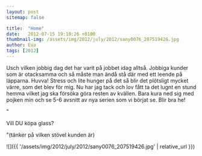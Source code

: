 ```yaml
---
layout: post
sitemap: false

title:  "Home"
date:   2012-07-15 19:10:26 +0100
thumbnail-img: /assets/img/2012/july/2012/sany0076_207519426.jpg
author: Eva
tags: [2012]
---
```


Usch vilken jobbig dag det har varit på jobbet idag alltså. Jobbiga kunder som är otacksamma och så måste man ändå stå där med ett leende på läpparna. Huvva! Stress och lite hunger på det så blir det plötsligt mycket värre, som det blev för mig. Nu har jag tack och lov fått ta det lugnt en stund hemma vilket jag ska försöka göra resten av kvällen. Bara kura ned sig med pojken min och se 5-6 avsnitt av nya serien som vi börjat se. Blir bra he!

"

Vill DU köpa glass?

"(tänker på vilken stövel kunden är)

![]({{ '/assets/img/2012/july/2012/sany0076_207519426.jpg'  | relative_url }})

